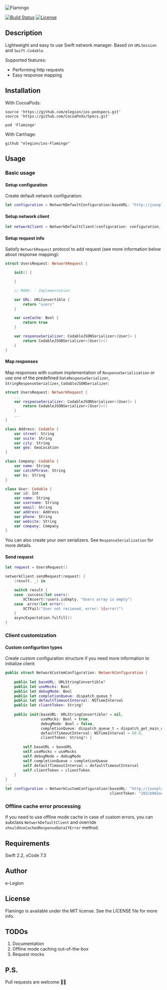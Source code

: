 ![Flamingo](https://github.com/elegion/ios-Flamingo/blob/master/logo.png)

[![Build Status](https://travis-ci.org/elegion/ios-Flamingo.svg?branch=master)](https://travis-ci.org/elegion/ios-Flamingo)
[![License](https://img.shields.io/github/license/elegion/Flamingo.svg)](LICENSE)

## Description

Lightweight and easy to use Swift network manager. Based on `URLSession` and `Swift.Codable`.

Supported features:
* Performing http requests
* Easy response mapping

## Installation

With CocoaPods:

```
source 'https://github.com/elegion/ios-podspecs.git'
source 'https://github.com/CocoaPods/Specs.git'

pod 'Flamingo'
```

With Carthage:

```
github "elegion/ios-Flamingo"
```

## Usage

### Basic usage

#### Setup configuration

Create default network configuration:

```swift
let configuration = NetworkDefaultConfiguration(baseURL: "http://jsonplaceholder.typicode.com/")
```

#### Setup network client

```swift
let networkClient = NetworkDefaultClient(configuration: configuration, session: .shared)
```

#### Setup request info

Satisfy `NetworkRequest` protocol to add request (see more information below about response mapping):

```swift
struct UsersRequest: NetworkRequest {

    init() {

    }

    // MARK: - Implementation

    var URL: URLConvertible {
        return "users"
    }

    var useCache: Bool {
        return true
    }

    var responseSerializer: CodableJSONSerializer<[User]> {
        return CodableJSONSerializer<[User]>()
    }
}
```

#### Map responses

Map responses with custom implementation of `ResponseSerialization` or use one of the predefined `DataResponseSerializer`, `StringResponseSerializer`, `CodableJSONSerializer`:

```swift
struct UsersRequest: NetworkRequest {
    ...
    var responseSerializer: CodableJSONSerializer<[User]> {
        return CodableJSONSerializer<[User]>()
    }
    ...
}

class Address: Codable {
    var street: String
    var suite: String
    var city: String
    var geo: GeoLocation
}

class Company: Codable {
    var name: String
    var catchPhrase: String
    var bs: String
}

class User: Codable {
    var id: Int
    var name: String
    var username: String
    var email: String
    var address: Address
    var phone: String
    var website: String
    var company: Company
}
```

You can also create your own serializers. See `ResponseSerialization` for more details.

#### Send request

```swift
let request = UsersRequest()

networkClient.sendRequest(request) {
    (result, _) in

    switch result {
    case .success(let users):
        XCTAssert(!users.isEmpty, "Users array is empty")
    case .error(let error):
        XCTFail("User not recieved, error: \(error)")
    }
    asyncExpectation.fulfill()
}
```

### Client customization

#### Custom configurtion types

Create custom configuration structure if you need more information to initialize client:
```swift
public struct NetworkCustomConfiguration: NetworkConfiguration {
    
    public let baseURL: URLStringConvertible?
    public let useMocks: Bool
    public let debugMode: Bool
    public let completionQueue: dispatch_queue_t
    public let defaultTimeoutInterval: NSTimeInterval
    public let clientToken: String?
    
    public init(baseURL: URLStringConvertible? = nil,
                useMocks: Bool = true,
                debugMode: Bool = false,
                completionQueue: dispatch_queue_t = dispatch_get_main_queue(),
                defaultTimeoutInterval: NSTimeInterval = 60.0,
                clientToken: String?) {
        
        self.baseURL = baseURL
        self.useMocks = useMocks
        self.debugMode = debugMode
        self.completionQueue = completionQueue
        self.defaultTimeoutInterval = defaultTimeoutInterval
        self.clientToken = clientToken
    }
}
...
let configuration = NetworkCustomConfiguration(baseURL: "http://jsonplaceholder.typicode.com/",
                                               clientToken: "202cb962ac59075b964b07152d234b70")

```

### Offline cache error processing

If you need to use offline mode cache in case of custom errors, you can subclass `NetworkDefaultClient` and override `shouldUseCachedResponseDataIfError` method.

## Requirements

Swift 2.2, xCode 7.3

## Author

e-Legion

## License

Flamingo is available under the MIT license. See the LICENSE file for more info.

## TODOs

1) Documentation
2) Offline mode caching out-of-the-box
3) Request mocks

## P.S.

Pull requests are welcome 💪🏻
